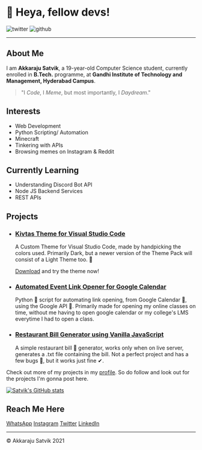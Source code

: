 # 👋 Heya, fellow devs! </h1>

![twitter](https://img.shields.io/twitter/follow/Satv1k?label=Follow%20me%20on%20Twitter&style=social) ![github](https://img.shields.io/github/followers/akkaraju-satvik?label=Follow%20me%20on%20GitHub&style=social)

---

## About Me

I am **Akkaraju Satvik**, a 19-year-old Computer Science student, currently enrolled in **B.Tech.** programme, at **Gandhi Institute of Technology and Management, Hyderabad Campus**.

> "I _Code_, I _Meme_, but most importantly, I _Daydream_."

## Interests

- Web Development
- Python Scripting/ Automation
- Minecraft
- Tinkering with APIs
- Browsing memes on Instagram & Reddit

## Currently Learning

- Understanding Discord Bot API
- Node JS Backend Services
- REST APIs

## Projects

- ###  [Kivtas Theme for Visual Studio Code](https://www.github.com/akkaraju-satvik/kivtas-theme)

    A Custom Theme for Visual Studio Code, made by handpicking the colors used. Primarily Dark, but a newer version of the Theme Pack will consist of a Light Theme too. 🤞</p>

    [Download](https://marketplace.visualstudio.com/items?itemName=akkaraju-satvik.kivtas-theme) and try the theme now!

- ### [Automated Event Link Opener for Google Calendar](https://www.github.com/akkaraju-satvik/automated-event-link-opener)

    Python 🐍 script for automating link opening, from Google Calendar 📅, using the Google API 🤖.  Primarily made for opening my online classes on time, without me having to open google calendar or my college's LMS everytime I had to open a class.

- ### [Restaurant Bill Generator using Vanilla JavaScript](https://www.github.com/akkaraju-satvik/restaurant-billing-js)

    A simple restaurant bill 📜 generator, works only when on live server, generates a .txt file containing the bill. Not a perfect project and has a few bugs 🐞, but it works just fine ✔. </p>

Check out more of my projects in my [profile](https://www.github.com/akkaraju-satvik). So do follow and look out for the projects I'm gonna post here.

[![Satvik's GitHub stats](https://github-readme-stats.vercel.app/api?username=akkaraju-satvik&count_private=true&show_icons=true)](https://github.com/akkaraju-satvik/)

## Reach Me Here

[WhatsApp](https://wa.me/qr/EYFDUHCFFJL7D1)
[Instagram](https://instagram.com/satvik.codes)
[Twitter](https://twitter.com/Satv1k)
[LinkedIn](https://www.linkedin.com/in/satvik-akkaraju-41713247/)

---

&copy; Akkaraju Satvik 2021
